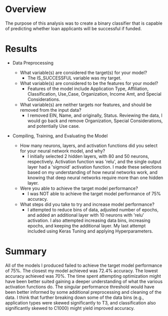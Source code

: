# Overview
The purpose of this analysis was to create a binary classifier that is capable of predicting whether loan applicants will be successful if funded.

# Results
  * Data Preprocessing
      * What variable(s) are considered the target(s) for your model? 
        * The IS_SUCCESSFUL variable was my target.
      * What variable(s) are considered to be the features for your model? 
        * Features of the model include Application Type, Affiliation, Classification, Use_Case, Organization, Income Amt, and Special Considerations. 
      * What variable(s) are neither targets nor features, and should be removed from the input data? 
        * I removed EIN, Name, and originally, Status. Reviewing the data, I would go back and remove Organization, Special Considerations, and potentially Use case.
  
  * Compiling, Training, and Evaluating the Model
    * How many neurons, layers, and activation functions did you select for your neural network model, and why? 
      * I initially selected 2 hidden layers, with 80 and 50 neurons, respectively. Activation function was 'relu', and the single output layer had a 'sigmoid' activation function. I made these selections based on my understanding of how neural networks work, and knowing that deep neural networks require more than one hidden layer.
    * Were you able to achieve the target model performance? 
      * I was NOT able to achieve the target model performance of 75% accuracy. 
    * What steps did you take to try and increase model performance? 
      * I attempted to reduce bins of data, adjusted number of epochs, and added an additional layer with 10 neurons with 'relu' activation. I also attempted increasing data bins, increasing epochs, and keeping the additional layer. My last attempt included using Keras Tuning and applying Hyperparameters.
  
# Summary
All of the models I produced failed to achieve the target model performance of 75%. The closest my model achieved was 72.4% accuracy. The lowest accuracy achieved was 70%. The time spent attempting optimization might have been better suited gaining a deeper understanding of what the various activation functions do. The singular performance threshold would have been better informed by some additional preprocessing and cleaning of the data. I think that further breaking down some of the data bins (e.g., application types were skewed significantly to T3, and classification also significantly skewed to C1000) might yield improved accuracy.
      
